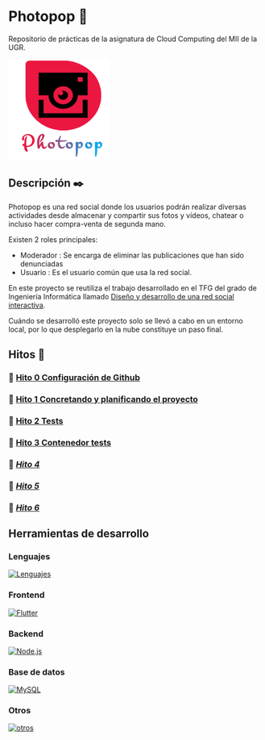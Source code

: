 # Photopop :iphone:
Repositorio de prácticas de la asignatura de Cloud Computing del MII de la UGR.

<img src="/app/frontend/assets/images/imagotipo.png" width="200" height="200">

## Descripción :black_nib:

Photopop es una red social donde los usuarios podrán realizar diversas actividades desde almacenar y compartir sus fotos y vídeos, chatear o incluso hacer compra-venta de segunda mano.

Existen 2 roles principales:

- Moderador : Se encarga de eliminar las publicaciones que han sido denunciadas
- Usuario : Es el usuario común que usa la red social.

En este proyecto se reutiliza el trabajo desarrollado en el TFG del grado de Ingeniería Informática llamado [Diseño y desarrollo de una red social interactiva](/docs/TFG/Memoria_TFG_RAFAEL_GUZMÁN_VALVERDE%20.pdf). 

Cuándo se desarrolló este proyecto solo se llevó a cabo en un entorno local, por lo que desplegarlo en la nube constituye un paso final.

## Hitos :pushpin:

### :round_pushpin: [Hito 0 Configuración de Github](docs/hito0/hito0.md)
### :round_pushpin: [Hito 1 Concretando y planificando el proyecto](docs/hito1/hito1.md)
### :round_pushpin: [Hito 2 Tests](docs/hito2/hito2.md)
### :round_pushpin: [Hito 3 Contenedor tests](docs/hito3/hito3.md)
### :round_pushpin: [_Hito 4_]()
### :round_pushpin: [_Hito 5_]()
### :round_pushpin: [_Hito 6_]()
  

## Herramientas de desarrollo

### Lenguajes

[![Lenguajes](https://skillicons.dev/icons?i=js,dart,py)](https://developer.mozilla.org/es/docs/Web/JavaScript)

### Frontend

[![Flutter](https://skillicons.dev/icons?i=flutter)](https://flutter.dev/)

### Backend

[![Node.js](https://skillicons.dev/icons?i=nodejs)](https://nodejs.org/)

### Base de datos

[![MySQL](https://skillicons.dev/icons?i=mysql)](https://www.mysql.com/)

### Otros

[![otros](https://skillicons.dev/icons?i=linux,git,vscode,androidstudio)](https://www.linux.org/)


